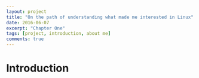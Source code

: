 ```yaml
---
layout: project
title: "On the path of understanding what made me interested in Linux"
date: 2016-06-07
excerpt: "Chapter One"
tags: [project, introduction, about me]
comments: true
---
```


# Introduction

